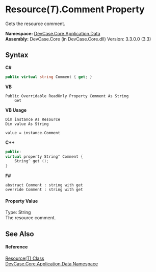 # Resource(*T*).Comment Property 
 

Gets the resource comment.

**Namespace:**&nbsp;<a href="N_DevCase_Core_Application_Data">DevCase.Core.Application.Data</a><br />**Assembly:**&nbsp;DevCase.Core (in DevCase.Core.dll) Version: 3.3.0.0 (3.3)

## Syntax

**C#**<br />
``` C#
public virtual string Comment { get; }
```

**VB**<br />
``` VB
Public Overridable ReadOnly Property Comment As String
	Get
```

**VB Usage**<br />
``` VB Usage
Dim instance As Resource
Dim value As String

value = instance.Comment

```

**C++**<br />
``` C++
public:
virtual property String^ Comment {
	String^ get ();
}
```

**F#**<br />
``` F#
abstract Comment : string with get
override Comment : string with get
```


#### Property Value
Type: String<br />The resource comment.

## See Also


#### Reference
<a href="T_DevCase_Core_Application_Data_Resource_1">Resource(T) Class</a><br /><a href="N_DevCase_Core_Application_Data">DevCase.Core.Application.Data Namespace</a><br />